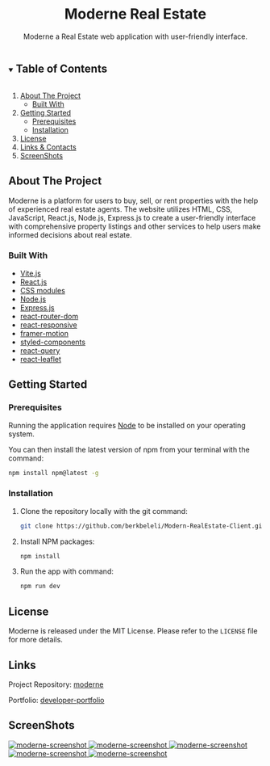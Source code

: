 <p align="center">
  <h1 align="center">Moderne Real Estate</h1>
  <p align="center">
   Moderne a Real Estate web application with user-friendly interface.
  </p>
</p>

<details open="open">
  <summary><h2 style="display: inline-block">Table of Contents</h2></summary>
  <ol>
    <li>
      <a href="#about-the-project">About The Project</a>
      <ul>
        <li><a href="#built-with">Built With</a></li>
      </ul>
    </li>
    <li>
      <a href="#getting-started">Getting Started</a>
      <ul>
        <li><a href="#prerequisites">Prerequisites</a></li>
        <li><a href="#installation">Installation</a></li>
      </ul>
    </li>
    <li><a href="#license">License</a></li>
    <li><a href="#links">Links & Contacts</a></li>
    <li><a href="#screenshots">ScreenShots</a></li>
  </ol>
</details>

## About The Project

Moderne is a platform for users to buy, sell, or rent properties with the help of experienced real estate agents. The website utilizes HTML, CSS, JavaScript, React.js, Node.js, Express.js to create a user-friendly interface with comprehensive property listings and other services to help users make informed decisions about real estate.

### Built With
- [Vite.js](https://vitejs.dev/)
- [React.js](https://react.dev/)
- [CSS modules](https://github.com/css-modules/css-modules)
- [Node.js](https://nodejs.org/en)
- [Express.js](https://expressjs.com/)
- [react-router-dom](https://www.npmjs.com/package/react-router-dom)
- [react-responsive](https://www.npmjs.com/package/react-responsive)
- [framer-motion](https://www.npmjs.com/package/framer-motion)
- [styled-components](https://styled-components.com/)
- [react-query](https://www.npmjs.com/package/react-query)
- [react-leaflet](https://www.npmjs.com/package/leaflet)

## Getting Started

### Prerequisites

Running the application requires [Node](https://nodejs.org/en/) to be installed on your operating system.

You can then install the latest version of npm from your terminal with the command:

```sh
npm install npm@latest -g
```

### Installation

1. Clone the repository locally with the git command:

   ```sh
   git clone https://github.com/berkbeleli/Modern-RealEstate-Client.git
   ```

2. Install NPM packages:

   ```sh
   npm install
   ```


3. Run the app with command:

   ```sh
   npm run dev
   ```

## License

Moderne is released under the MIT License. Please refer to the `LICENSE` file for more details.


## Links

Project Repository: [moderne](https://github.com/nightFuryman/Modern-RealEstate-Client)

Portfolio: [developer-portfolio](https://portfolio-25c95.web.app/)

  
## ScreenShots

  <a href="https://github.com/berkbeleli/Modern-RealEstate-Client">
    <img src="https://user-images.githubusercontent.com/44535117/235322727-614daabd-c054-48b8-a3d8-b6ff651588e2.png" alt="moderne-screenshot">
    <img src="https://user-images.githubusercontent.com/44535117/235322743-03b69d58-4621-4f85-bb4b-0e92d1dde8d4.png" alt="moderne-screenshot">
    <img src="https://user-images.githubusercontent.com/44535117/235322739-c783cd7f-7f8d-4c2a-957a-02da579668e9.png" alt="moderne-screenshot">
   <img src="https://user-images.githubusercontent.com/44535117/235322716-ded20f3a-6541-4488-b006-71161aa0ed15.png" alt="moderne-screenshot">
   <img src="https://user-images.githubusercontent.com/44535117/235322748-5a966b2d-a129-46d6-86ad-062e04069c49.png" alt="moderne-screenshot">
  </a>
